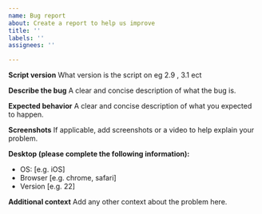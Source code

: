 ```yaml
---
name: Bug report
about: Create a report to help us improve
title: ''
labels: ''
assignees: ''

---
```


**Script version**
What version is the script on eg 2.9 , 3.1 ect

**Describe the bug**
A clear and concise description of what the bug is.

**Expected behavior**
A clear and concise description of what you expected to happen.

**Screenshots**
If applicable, add screenshots or a video to help explain your problem.

**Desktop (please complete the following information):**
 - OS: [e.g. iOS]
 - Browser [e.g. chrome, safari]
 - Version [e.g. 22]

**Additional context**
Add any other context about the problem here.
